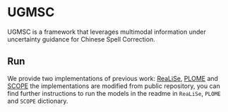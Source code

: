 # UGMSC

UGMSC is a framework that leverages multimodal information under uncertainty guidance for Chinese Spell Correction.

## Run

We provide two implementations of previous work: [ReaLiSe](https://arxiv.org/abs/2105.12306), [PLOME](https://aclanthology.org/2021.acl-long.233.pdf) and [SCOPE](https://aclanthology.org/2022.emnlp-main.287/) the implementations are modified from public repository, you can find further instructions to run the models in the readme in `ReaLiSe`, `PLOME` and `SCOPE` dictionary.

